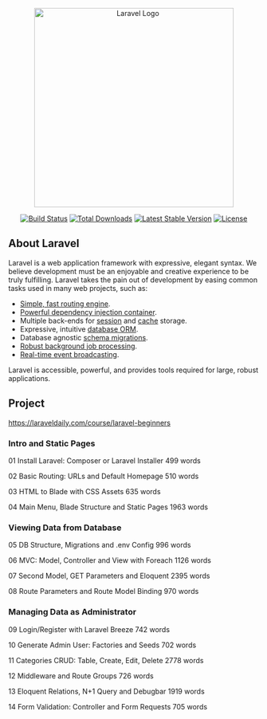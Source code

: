 <p align="center"><a href="https://laravel.com" target="_blank"><img src="https://raw.githubusercontent.com/laravel/art/master/logo-lockup/5%20SVG/2%20CMYK/1%20Full%20Color/laravel-logolockup-cmyk-red.svg" width="400" alt="Laravel Logo"></a></p>

<p align="center">
<a href="https://github.com/laravel/framework/actions"><img src="https://github.com/laravel/framework/workflows/tests/badge.svg" alt="Build Status"></a>
<a href="https://packagist.org/packages/laravel/framework"><img src="https://img.shields.io/packagist/dt/laravel/framework" alt="Total Downloads"></a>
<a href="https://packagist.org/packages/laravel/framework"><img src="https://img.shields.io/packagist/v/laravel/framework" alt="Latest Stable Version"></a>
<a href="https://packagist.org/packages/laravel/framework"><img src="https://img.shields.io/packagist/l/laravel/framework" alt="License"></a>
</p>

## About Laravel

Laravel is a web application framework with expressive, elegant syntax. We believe development must be an enjoyable and creative experience to be truly fulfilling. Laravel takes the pain out of development by easing common tasks used in many web projects, such as:

- [Simple, fast routing engine](https://laravel.com/docs/routing).
- [Powerful dependency injection container](https://laravel.com/docs/container).
- Multiple back-ends for [session](https://laravel.com/docs/session) and [cache](https://laravel.com/docs/cache) storage.
- Expressive, intuitive [database ORM](https://laravel.com/docs/eloquent).
- Database agnostic [schema migrations](https://laravel.com/docs/migrations).
- [Robust background job processing](https://laravel.com/docs/queues).
- [Real-time event broadcasting](https://laravel.com/docs/broadcasting).

Laravel is accessible, powerful, and provides tools required for large, robust applications.

## Project

https://laraveldaily.com/course/laravel-beginners

### Intro and Static Pages

01
Install Laravel: Composer or Laravel Installer
499 words

02
Basic Routing: URLs and Default Homepage
510 words

03
HTML to Blade with CSS Assets
635 words

04
Main Menu, Blade Structure and Static Pages
1963 words

### Viewing Data from Database

05
DB Structure, Migrations and .env Config
996 words

06
MVC: Model, Controller and View with Foreach
1126 words

07
Second Model, GET Parameters and Eloquent
2395 words

08
Route Parameters and Route Model Binding
970 words

### Managing Data as Administrator

09
Login/Register with Laravel Breeze
742 words

10
Generate Admin User: Factories and Seeds
702 words

11
Categories CRUD: Table, Create, Edit, Delete
2778 words

12
Middleware and Route Groups
726 words

13
Eloquent Relations, N+1 Query and Debugbar
1919 words

14
Form Validation: Controller and Form Requests
705 words 
